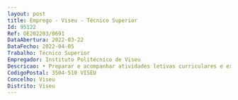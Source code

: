 ```yaml
--- 
layout: post
title: Emprego - Viseu - Técnico Superior
Id: 95122
Ref: OE202203/0691
DataAbertura: 2022-03-22
DataFecho: 2022-04-05
Trabalho: Técnico Superior
Empregador: Instituto Politécnico de Viseu
Descricao: • Preparar e acompanhar atividades letivas curriculares e extracurriculares, particularmente as que se caraterizem pela sua componente laboratorial • Acompanhar e apoiar o desenvolvimento de projetos de investigação • Garantir a segurança e manutenção dos espaços laboratoriais • Zelar pelo correto funcionamento dos equipamentos laboratoriais, designadamente no que concerne ao cumprimento dos respetivos planos de revisão e calibração • Manter atualizados os inventários de cada uma das unidades laboratoriais Os candidatos deverão demonstrar competências a nível de iniciativa e autonomia, adaptação à mudança, elevada orientação para resultados, capacidade de trabalho em equipa e de partilha de tarefas, elevado sentido de responsabilidade para com o serviço e orientação para o serviço público, comprovada capacidade de organização e planeamento, elevada capacidade de análise da informação e elevado sentido crítico.• Assegurar e coordenar todos os procedimentos administrativos necessários à realização de prestações de serviços técnicos à comunidade  • Auxiliar a Direção do Departamento de Engenharia Civil (DEC) na gestão corrente das atividades académicas e pedagógicas • Outras tarefas adicionais aos deveres principais de forma a assegurar o bom funcionamento dos laboratórios da área da Engenharia civil.
CodigoPostal: 3504-510 VISEU
Concelho: Viseu
Distrito: Viseu
--- 
```

